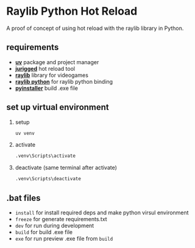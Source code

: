 # Raylib Python Hot Reload

A proof of concept of using hot reload with the raylib library in Python.

## requirements

- **[uv](https://github.com/astral-sh/uv)** package and project manager
- **[jurigged](https://github.com/breuleux/jurigged)** hot reload tool
- **[raylib](https://www.raylib.com/)** library for videogames
- **[raylib python](https://electronstudio.github.io/raylib-python-cffi/)** for raylib python binding
- **[pyinstaller](https://pyinstaller.org/en/stable/)** build .exe file

## set up virtual environment

1. setup
	```bash
	uv venv
	```

2. activate
	```bash
	.venv\Scripts\activate
	```

3. deactivate (same terminal after activate)
	```bash
	.venv\Scripts\deactivate
	```

## .bat files

- `install` for install required deps and make python virsul environment
- `freeze` for generate requirements.txt
- `dev` for run during development
- `build` for build .exe file
- `exe` for run preview .exe file from `build`
